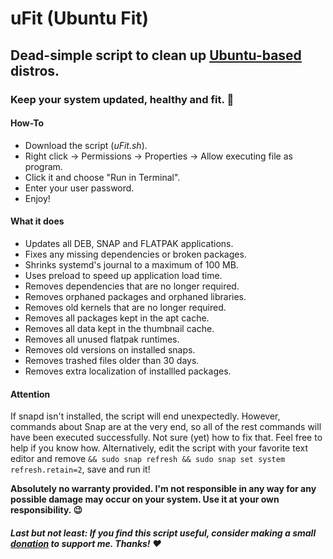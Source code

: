 # uFit (Ubuntu Fit)
## Dead-simple script to clean up [Ubuntu-based](https://en.wikipedia.org/wiki/List_of_Linux_distributions#Ubuntu-based) distros.
### Keep your system updated, healthy and fit. :slightly_smiling_face:

#### How-To
- Download the script (*uFit.sh*).
- Right click → Permissions → Properties → Allow executing file as program.
- Click it and choose "Run in Terminal".
- Enter your user password.
- Enjoy!

#### What it does
- Updates all DEB, SNAP and FLATPAK applications.
- Fixes any missing dependencies or broken packages.
- Shrinks systemd's journal to a maximum of 100 MB.
- Uses preload to speed up application load time.
- Removes dependencies that are no longer required.
- Removes orphaned packages and orphaned libraries.
- Removes old kernels that are no longer required.
- Removes all packages kept in the apt cache.
- Removes all data kept in the thumbnail cache.
- Removes all unused flatpak runtimes.
- Removes old versions on installed snaps.
- Removes trashed files older than 30 days.
- Removes extra localization of installled packages.

#### Attention
If snapd isn't installed, the script will end unexpectedly. However, commands about Snap are at the very end, so all of the rest commands will have been executed successfully. Not sure (yet) how to fix that. Feel free to help if you know how. Alternatively, edit the script with your favorite text editor and remove `&& sudo snap refresh && sudo snap set system refresh.retain=2`, save and run it!

**Absolutely no warranty provided. I'm not responsible in any way for any possible damage may occur on your system. Use it at your own responsibility. :wink:**

##### Last but not least: If you find this script useful, consider making a small [donation](https://paypal.me/koulaxizis) to support me. Thanks! :heart:
